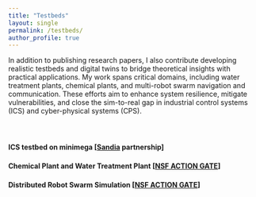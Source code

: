 ```yaml
---
title: "Testbeds"
layout: single
permalink: /testbeds/
author_profile: true
---
```


<style>
.page__content p {
    font-size: 1em;
    line-height: 1.6;
    margin-bottom: 1.5em;
}

.intro-text {
    margin-bottom: 4em !important;
}

.testbed-section {
    font-size: 1em;
    margin-top: 2em;
}

h2 {
    font-size: 1em !important;
    margin-top: 1.5em !important;
    margin-bottom: 1em !important;
}
</style>

<div class="page__content">
<div class="intro-text">
In addition to publishing research papers, I also contribute developing realistic testbeds and digital twins to bridge theoretical insights with practical applications. My work spans critical domains, including water treatment plants, chemical plants, and multi-robot swarm navigation and communication. These efforts aim to enhance system resilience, mitigate vulnerabilities, and close the sim-to-real gap in industrial control systems (ICS) and cyber-physical systems (CPS).
</div>

## ICS testbed on minimega [[Sandia](https://www.sandia.gov/) partnership]

## Chemical Plant and Water Treatment Plant [[NSF ACTION GATE](https://action.ucsb.edu/)]

## Distributed Robot Swarm Simulation [[NSF ACTION GATE](https://action.ucsb.edu/)]
</div>
